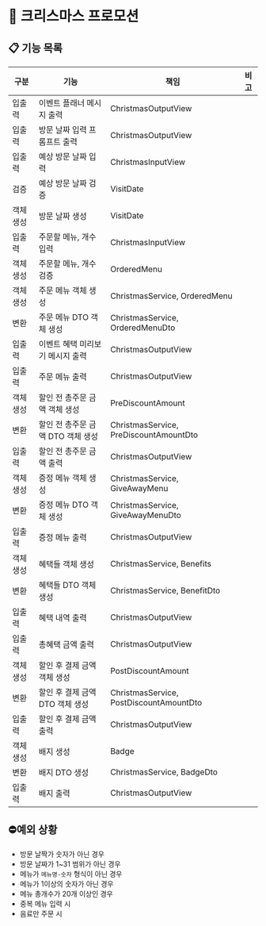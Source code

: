 # 🎄 크리스마스 프로모션

## 📋 기능 목록

| 구분    | 기능                    | 책임                                         | 비고 |
|-------|-----------------------|--------------------------------------------|----|
| 입출력   | 이벤트 플래너 메시지 출력        | ChristmasOutputView                     |    |
| 입출력   | 방문 날짜 입력 프롬프트 출력      | ChristmasOutputView                     |    |
| 입출력   | 예상 방문 날짜 입력           | ChristmasInputView                      |    |
| 검증    | 예상 방문 날짜 검증           | VisitDate                                  |    |
| 객체 생성 | 방문 날짜 생성              | VisitDate                                  |    |
| 입출력   | 주문할 메뉴, 개수 입력         | ChristmasInputView                      |    |
| 객체 생성 | 주문할 메뉴, 개수 검증         | OrderedMenu                                |    |
| 객체 생성 | 주문 메뉴 객체 생성           | ChristmasService, OrderedMenu           |    |
| 변환    | 주문 메뉴 DTO 객체 생성       | ChristmasService, OrderedMenuDto        |    |
| 입출력   | 이벤트 혜택 미리보기 메시지 출력    | ChristmasOutputView                     |    |
| 입출력   | 주문 메뉴 출력              | ChristmasOutputView                     |    |
| 객체 생성 | 할인 전 총주문 금액 객체 생성     | PreDiscountAmount                          |    |
| 변환    | 할인 전 총주문 금액 DTO 객체 생성 | ChristmasService, PreDiscountAmountDto  |    |
| 입출력   | 할인 전 총주문 금액 출력        | ChristmasOutputView                     |    |
| 객체 생성 | 증정 메뉴 객체 생성           | ChristmasService, GiveAwayMenu          |    |
| 변환    | 증정 메뉴 DTO 객체 생성       | ChristmasService, GiveAwayMenuDto       |    |
| 입출력   | 증정 메뉴 출력              | ChristmasOutputView                     |    |
| 객체 생성 | 혜택들 객체 생성             | ChristmasService, Benefits              |    |
| 변환    | 혜택들 DTO 객체 생성         | ChristmasService, BenefitDto            |    |
| 입출력   | 혜택 내역 출력              | ChristmasOutputView                     |    |
| 입출력   | 총혜택 금액 출력             | ChristmasOutputView                     |    |
| 객체 생성 | 할인 후 결제 금액 객체 생성      | PostDiscountAmount                         |    |
| 변환    | 할인 후 결제 금액 DTO 객체 생성  | ChristmasService, PostDiscountAmountDto |    |
| 입출력   | 할인 후 결제 금액 출력         | ChristmasOutputView                     |    |
| 객체 생성 | 배지 생성                 | Badge                                      |    |
| 변환    | 배지 DTO 생성             | ChristmasService, BadgeDto              |    |
| 입출력   | 배지 출력                 | ChristmasOutputView                     |    |

## ⛔예외 상황

* 방문 날짝가 숫자가 아닌 경우
* 방문 날짜가 1~31 범위가 아닌 경우
* 메뉴가 `메뉴명-숫자` 형식이 아닌 경우
* 메뉴가 1이상의 숫자가 아닌 경우
* 메뉴 총개수가 20개 이상인 경우
* 중복 메뉴 입력 시
* 음료만 주문 시